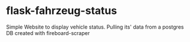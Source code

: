# flask-fahrzeug-status

Simple Website to display vehicle status. Pulling its' data from a postgres DB created with fireboard-scraper